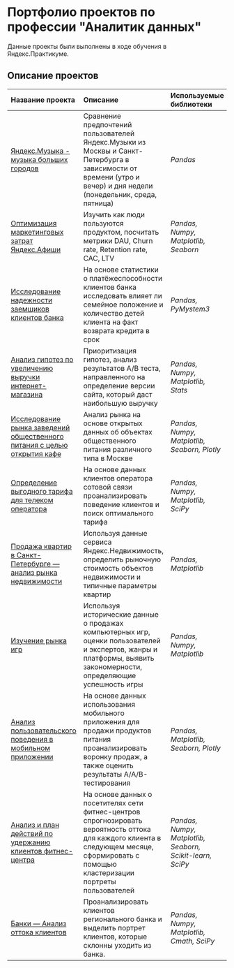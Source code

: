 # Портфолио проектов по профессии "Аналитик данных"

Данные проекты были выполнены в ходе обучения в Яндекс.Практикуме.

## Описание проектов

| Название проекта | Описание | Используемые библиотеки | 
| :---------------------- | :---------------------- | :---------------------- |
| [Яндекс.Музыка - музыка больших городов](yandex_music_cities) | Сравнение предпочтений пользователей Яндекс.Музыки из Москвы и Санкт-Петербурга в зависимости от времени (утро и вечер) и дня недели (понедельник, среда, пятница)| *Pandas* |
| [Оптимизация маркетинговых затрат Яндекс.Афиши](yandex_afisha) | Изучить как люди пользуются продуктом, посчитать метрики DAU, Churn rate, Retention rate, CAC, LTV| *Pandas, Numpy, Matplotlib, Seaborn* |
| [Исследование надежности заемщиков клиентов банка](credit_story) | На основе статистики о платёжеспособности клиентов банка исследовать влияет ли семейное положение и количество детей клиента на факт возврата кредита в срок| *Pandas, PyMystem3* |
| [Анализ гипотез по увеличению выручки интернет-магазина](ishop_ab_test) | Приоритизация гипотез, анализ результатов A/B теста, направленного на определение версии сайта, который даст наибольшую выручку| *Pandas, Numpy, Matplotlib, Stats* |
| [Исследование рынка заведений общественного питания с целью открытия кафе](real_estate_cafe) | Анализ рынка на основе открытых данных об объектах общественного питания различного типа в Москве| *Pandas, Numpy, Matplotlib, Seaborn, Plotly* |
| [Определение выгодного тарифа для телеком оператора](telecom) | На основе данных клиентов оператора сотовой связи проанализировать поведение клиентов и поиск оптимального тарифа| *Pandas, Numpy, Matplotlib, SciPy* |
| [Продажа квартир в Санкт-Петербурге — анализ рынка недвижимости](real_estate_spb) | Используя данные сервиса Яндекс.Недвижимость, определить рыночную стоимость объектов недвижимости и типичные параметры квартир| *Pandas, Matplotlib* |
| [Изучение рынка игр](game_platforms) | Используя исторические данные о продажах компьютерных игр, оценки пользователей и экспертов, жанры и платформы, выявить закономерности, определяющие успешность игры| *Pandas, Numpy, Matplotlib* |
| [Анализ пользовательского поведения в мобильном приложении](mobile_app_abtest) | На основе данных использования мобильного приложения для продажи продуктов питания проанализировать воронку продаж, а также оценить результаты A/A/B-тестирования| *Pandas, Matplotlib, Seaborn, Plotly* |
| [Анализ и план действий по удержанию клиентов фитнес-центра](gym_cust) | На основе данных о посетителях сети фитнес-центров спрогнозировать вероятность оттока для каждого клиента в следующем месяце, сформировать с помощью кластеризации портреты пользователей| *Pandas, Numpy, Matplotlib, Seaborn, Scikit-learn, SciPy* |
| [Банки — Анализ оттока клиентов](regional_bank) | Проанализировать клиентов регионального банка и выделить портрет клиентов, которые склонны уходить из банка.| *Pandas, Numpy, Matplotlib, Cmath, SciPy* |
